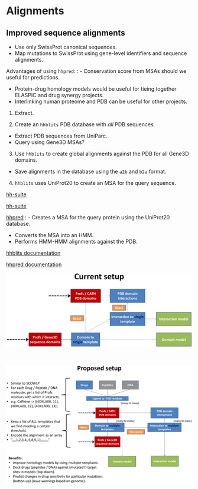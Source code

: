 # Alignments

## Improved sequence alignments

- Use only SwissProt canonical sequences.
- Map mutations to SwissProt using gene-level identifiers and sequence alignments.

Advantages of using `hhpred`:
: - Conservation score from MSAs should we useful for predictions.
  - Protein-drug homology models would be useful for tieing together ELASPIC and drug synergy projects.
  - Interlinking human proteome and PDB can be useful for other projects.


1. Extract.

2. Create an `hhblits` PDB database with *all* PDB sequences.
  - Extract PDB sequences from UniParc.
  - Query using Gene3D MSAs?

3. Use `hhblits` to create global alignments against the PDB for all Gene3D domains.
  - Save alignments in the database using the `a2b` and `b2a` format.

4. `hhblits` uses UniProt20 to create an MSA for the query sequence.

[hh-suite](https://github.com/soedinglab/hh-suite)

[hh-suite](https://github.com/soedinglab/hh-suite)

[hhpred](http://doi.org/10.1038/nmeth.1818)
: - Creates a MSA for the query protein using the UniProt20 database.
  - Converts the MSA into an HMM.
  - Performs HMM-HMM alignments against the PDB.

[hhblits documentation](https://toolkit.tuebingen.mpg.de/hhblits/help_params)

[hhpred documentation](https://toolkit.tuebingen.mpg.de/hhpred/help_params)




<p align="center">
<img src="todo/current_setup_crop.png" width="600px" >
</p>
<br>
<p align="center">
<img src="todo/proposed_setup_crop.png" width="800px" >
</p>

